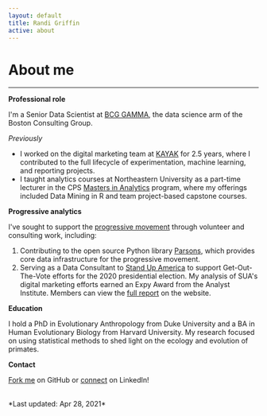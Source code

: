 ```yaml
---
layout: default
title: Randi Griffin
active: about
---
```


<p><h1>About me</h1></p>

___

**Professional role**

I'm a Senior Data Scientist at [BCG GAMMA](https://www.bcg.com/beyond-consulting/bcg-gamma/default), the data science arm of the Boston Consulting Group. 

*Previously*

* I worked on the digital marketing team at [KAYAK](https://www.kayak.com/) for 2.5 years, where I contributed to the full lifecycle of experimentation, machine learning, and reporting projects.
* I taught analytics courses at Northeastern University as a part-time lecturer in the CPS [Masters in Analytics](https://cps.northeastern.edu/program/master-of-professional-studies-in-analytics-online/) program, where my offerings included Data Mining in R and team project-based capstone courses.

**Progressive analytics**

I've sought to support the [progressive movement](https://www.guide.progressivedatajobs.org/02_what_is_prog_analytics) through volunteer and consulting work, including:

1. Contributing to the open source Python library [Parsons](https://move-coop.github.io/parsons/html/index.html), which provides core data infrastructure for the progressive movement. 
2. Serving as a Data Consultant to [Stand Up America](https://www.standupamerica.com/) to support Get-Out-The-Vote efforts for the 2020 presidential election. My analysis of SUA's digital marketing efforts earned an Expy Award from the Analyst Institute. Members can view the [full report](https://members.analystinstitute.org/research/stand-up-america-electoral-advertising-program-11988?mc_cid=ad56434e15&mc_eid=74b6c8c8cb) on the website. 

**Education**

I hold a PhD in Evolutionary Anthropology from Duke University and a BA in Human Evolutionary Biology from Harvard University. My research focused on using statistical methods to shed light on the ecology and evolution of primates. 

**Contact**

[Fork me](https://github.com/rgriff23) on GitHub or [connect](https://www.linkedin.com/in/randigriffin) on LinkedIn! 

<br>
*Last updated: Apr 28, 2021*